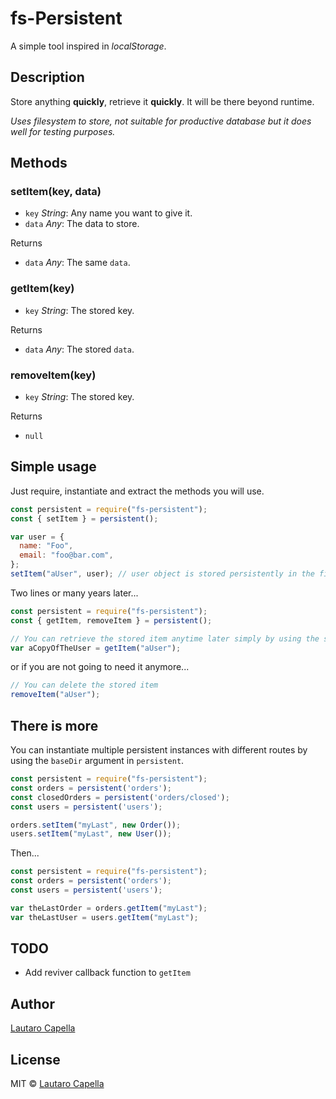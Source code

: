 # fs-Persistent

A simple tool inspired in *localStorage*.

## Description

Store anything **quickly**, retrieve it **quickly**. It will be there beyond runtime.

*Uses filesystem to store, not suitable for productive database but it does well for testing purposes.*

## Methods

### setItem(key, data)
- `key` *String*: Any name you want to give it.
- `data` *Any*: The data to store.

Returns

- `data` *Any*: The same `data`.

### getItem(key)
- `key` *String*: The stored key.

Returns

- `data` *Any*: The stored `data`.

### removeItem(key)
- `key` *String*: The stored key.

Returns

- `null`


## Simple usage

Just require, instantiate and extract the methods you will use.

```javascript
const persistent = require("fs-persistent");
const { setItem } = persistent();

var user = {
  name: "Foo",
  email: "foo@bar.com",
};
setItem("aUser", user); // user object is stored persistently in the filesystem
```

Two lines or many years later...

```javascript
const persistent = require("fs-persistent");
const { getItem, removeItem } = persistent();

// You can retrieve the stored item anytime later simply by using the same key
var aCopyOfTheUser = getItem("aUser");
```

or if you are not going to need it anymore...

```javascript
// You can delete the stored item
removeItem("aUser");
```

## There is more

You can instantiate multiple persistent instances with different routes by using the `baseDir` argument in `persistent`.

```javascript
const persistent = require("fs-persistent");
const orders = persistent('orders');
const closedOrders = persistent('orders/closed');
const users = persistent('users');

orders.setItem("myLast", new Order());
users.setItem("myLast", new User());

```

Then... 

```javascript
const persistent = require("fs-persistent");
const orders = persistent('orders');
const users = persistent('users');

var theLastOrder = orders.getItem("myLast");
var theLastUser = users.getItem("myLast");
```

## TODO

- Add reviver callback function to `getItem`

## Author

[Lautaro Capella](https://github.com/cape-)

## License

MIT © [Lautaro Capella](https://github.com/cape-)


